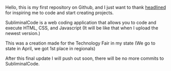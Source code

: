 Hello, this is my first repository on Github, and I just want to thank [headlined](https://www.github.com/headlined) for inspiring me to code and start creating projects.

SubliminalCode is a web coding application that allows you to code and execute HTML, CSS, and Javascript (It will be like that when I upload the newest version.)

This was a creation made for the Technology Fair in my state (We go to state in April, we got 1st place in regionals)

After this final update I will push out soon, there will be no more commits to SubliminalCode.
